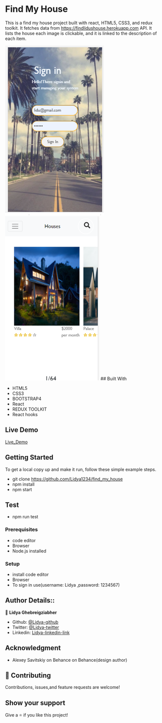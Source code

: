 # Find My House

This is a find my house project built with react, HTML5, CSS3, and redux toolkit. It fetches data from https://findlidushouse.herokuapp.com API. It lists the house each image is clickable, and it is linked to the description of each item.



<img src="Capture.PNG">
<img src="house.PNG">
## Built With

- HTML5
- CSS3
- BOOTSTRAP4
- React
- REDUX TOOLKIT
- React hooks

## Live Demo
[Live_Demo](https://findlidushouse.herokuapp.com/)

## Getting Started

To get a local copy up and make it run, follow these simple example steps.
-  git clone https://github.com/Lidya1234/find_my_house
- npm install
- npm start

## Test
- npm run test

### Prerequisites

- code editor
- Browser
- Node.js installed


### Setup

- install code editor
- Browser
- To sign in use(username: Lidya ,password: 1234567)

## Author Details::

👤 **Lidya Ghebreigziabher**

- Github: [@Lidya-github ](https://github.com/Lidya1234)
- Twitter: [@Lidya-twitter](https://twitter.com/Lidya42676629)
- Linkedin: [Lidya-linkedin-link](https://www.linkedin.com/in/lidya-ghebreigziabher-4a94391aa/)
 

## Acknowledgment
- Alexey Savitskiy on Behance on Behance(design author)


## 🤝 Contributing

Contributions, issues,and feature requests are welcome!



## Show your support

Give a ⭐️ if you like this project!

